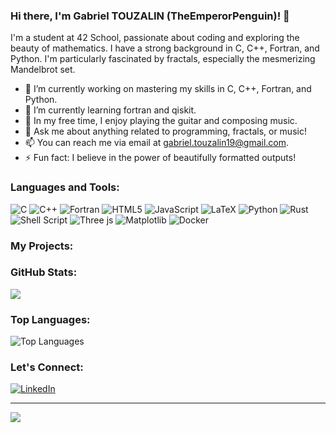 ### Hi there, I'm Gabriel TOUZALIN (TheEmperorPenguin)! 👋

I'm a student at 42 School, passionate about coding and exploring the beauty of mathematics. I have a strong background in C, C++, Fortran, and Python. I'm particularly fascinated by fractals, especially the mesmerizing Mandelbrot set.

- 🔭 I’m currently working on mastering my skills in C, C++, Fortran, and Python.
- 🌱 I’m currently learning fortran and qiskit.
- 🎸 In my free time, I enjoy playing the guitar and composing music.
- 💬 Ask me about anything related to programming, fractals, or music!
- 📫 You can reach me via email at [gabriel.touzalin19@gmail.com](gabriel.touzalin19@gmail.com).
- ⚡ Fun fact: I believe in the power of beautifully formatted outputs!

### Languages and Tools:

![C](https://img.shields.io/badge/c-%2300599C.svg?style=for-the-badge&logo=c&logoColor=white) ![C++](https://img.shields.io/badge/c++-%2300599C.svg?style=for-the-badge&logo=c%2B%2B&logoColor=white) ![Fortran](https://img.shields.io/badge/Fortran-%23734F96.svg?style=for-the-badge&logo=fortran&logoColor=white) ![HTML5](https://img.shields.io/badge/html5-%23E34F26.svg?style=for-the-badge&logo=html5&logoColor=white) ![JavaScript](https://img.shields.io/badge/javascript-%23323330.svg?style=for-the-badge&logo=javascript&logoColor=%23F7DF1E) ![LaTeX](https://img.shields.io/badge/latex-%23008080.svg?style=for-the-badge&logo=latex&logoColor=white) ![Python](https://img.shields.io/badge/python-3670A0?style=for-the-badge&logo=python&logoColor=ffdd54) ![Rust](https://img.shields.io/badge/rust-%23000000.svg?style=for-the-badge&logo=rust&logoColor=white) ![Shell Script](https://img.shields.io/badge/shell_script-%23121011.svg?style=for-the-badge&logo=gnu-bash&logoColor=white) ![Three js](https://img.shields.io/badge/threejs-black?style=for-the-badge&logo=three.js&logoColor=white) ![Matplotlib](https://img.shields.io/badge/Matplotlib-%23ffffff.svg?style=for-the-badge&logo=Matplotlib&logoColor=black) ![Docker](https://img.shields.io/badge/docker-%230db7ed.svg?style=for-the-badge&logo=docker&logoColor=white)

### My Projects:
<!--
- 🌀 [Mandelbrot Explorer](https://github.com/TheEmperorPenguin/Mandelbrot-Explorer): A Python application to explore and visualize the Mandelbrot set.
- 📚 [CodeRead](https://github.com/TheEmperorPenguin/CodeRead): A tool to generate beautifully formatted documentation from your code comments.-->

### GitHub Stats:

![](https://github-readme-stats.vercel.app/api?username=TheEmperorPenguin&theme=solarized-light&hide_border=false&include_all_commits=false&count_private=false)<br/>

### Top Languages:

![Top Languages](https://github-readme-stats.vercel.app/api/top-langs/?username=TheEmperorPenguin&theme=solarized-light&hide_border=false&include_all_commits=true&count_private=false&layout=compact&langs_count=10)

### Let's Connect:

[![LinkedIn](https://img.shields.io/badge/LinkedIn-Connect-blue?style=for-the-badge&logo=linkedin)](https://www.linkedin.com/in/gabrieltouzalin/)<!--
[![Twitter](https://img.shields.io/badge/Twitter-Follow-1DA1F2?style=for-the-badge&logo=twitter)](https://twitter.com/yourtwitterhandle)
[![Portfolio](https://img.shields.io/badge/Portfolio-View-yellow?style=for-the-badge)](https://yourportfolio.com)-->

---
[![](https://visitcount.itsvg.in/api?id=TheEmperorPenguin&icon=5&color=6)](https://visitcount.itsvg.in)

<!--
**TheEmperorPenguin/TheEmperorPenguin** is a ✨ _special_ ✨ repository because its `README.md` (this file) appears on your GitHub profile.

Here are some ideas to get you started:

- 🔭 I’m currently working on ...
- 🌱 I’m currently learning ...
- 👯 I’m looking to collaborate on ...
- 🤔 I’m looking for help with ...
- 💬 Ask me about ...
- 📫 How to reach me: ...
- 😄 Pronouns: ...
- ⚡ Fun fact: ...
-->
